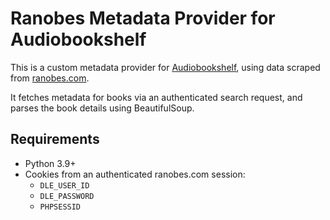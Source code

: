 # Ranobes Metadata Provider for Audiobookshelf

This is a custom metadata provider for [Audiobookshelf](https://www.audiobookshelf.org/), using data scraped from [ranobes.com](https://ranobes.com).

It fetches metadata for books via an authenticated search request, and parses the book details using BeautifulSoup.

## Requirements

- Python 3.9+
- Cookies from an authenticated ranobes.com session:
  - `DLE_USER_ID`
  - `DLE_PASSWORD`
  - `PHPSESSID`

